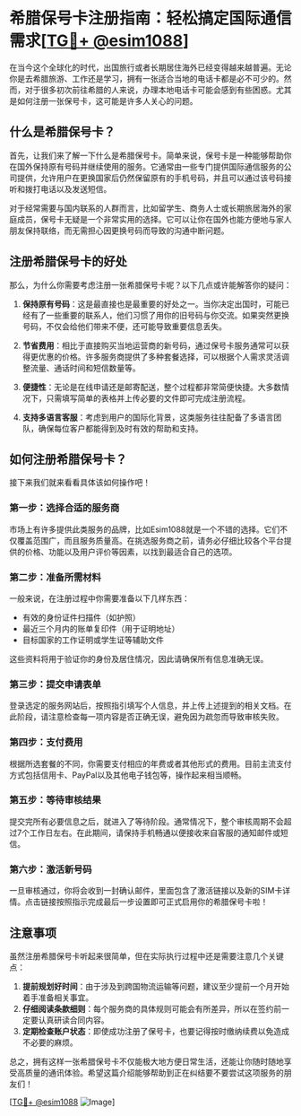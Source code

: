 # 希腊保号卡注册指南：轻松搞定国际通信需求[[TG💪+ @esim1088](https://t.me/s/esim1088)]

在当今这个全球化的时代，出国旅行或者长期居住海外已经变得越来越普遍。无论你是去希腊旅游、工作还是学习，拥有一张适合当地的电话卡都是必不可少的。然而，对于很多初次前往希腊的人来说，办理本地电话卡可能会感到有些困惑。尤其是如何注册一张保号卡，这可能是许多人关心的问题。

## 什么是希腊保号卡？

首先，让我们来了解一下什么是希腊保号卡。简单来说，保号卡是一种能够帮助你在国外保持原有号码并继续使用的服务。它通常由一些专门提供国际通信服务的公司提供，允许用户在更换国家后仍然保留原有的手机号码，并且可以通过该号码接听和拨打电话以及发送短信。

对于经常需要与国内联系的人群而言，比如留学生、商务人士或长期旅居海外的家庭成员，保号卡无疑是一个非常实用的选择。它可以让你在国外也能方便地与家人朋友保持联络，而无需担心因更换号码而导致的沟通中断问题。

## 注册希腊保号卡的好处

那么，为什么你需要考虑注册一张希腊保号卡呢？以下几点或许能解答你的疑问：

1. **保持原有号码**：这是最直接也是最重要的好处之一。当你决定出国时，可能已经有了一些重要的联系人，他们习惯了用你的旧号码与你交流。如果突然更换号码，不仅会给他们带来不便，还可能导致重要信息丢失。

2. **节省费用**：相比于直接购买当地运营商的新号码，通过保号卡服务通常可以获得更优惠的价格。许多服务商提供了多种套餐选择，可以根据个人需求灵活调整流量、通话时间和短信数量等。

3. **便捷性**：无论是在线申请还是邮寄配送，整个过程都非常简便快捷。大多数情况下，只需填写简单的表格并上传必要的文件即可完成注册流程。

4. **支持多语言客服**：考虑到用户的国际化背景，这类服务往往配备了多语言团队，确保每位客户都能得到及时有效的帮助和支持。

## 如何注册希腊保号卡？

接下来我们就来看看具体该如何操作吧！

### 第一步：选择合适的服务商

市场上有许多提供此类服务的品牌，比如Esim1088就是一个不错的选择。它们不仅覆盖范围广，而且服务质量高。在挑选服务商之前，请务必仔细比较各个平台提供的价格、功能以及用户评价等因素，以找到最适合自己的选项。

### 第二步：准备所需材料

一般来说，在注册过程中你需要准备以下几样东西：
- 有效的身份证件扫描件（如护照）
- 最近三个月内的账单复印件（用于证明地址）
- 目标国家的工作证明或学生证等辅助文件

这些资料将用于验证你的身份及居住情况，因此请确保所有信息准确无误。

### 第三步：提交申请表单

登录选定的服务网站后，按照指引填写个人信息，并上传上述提到的相关文档。在此阶段，请注意检查每一项内容是否正确无误，避免因为疏忽而导致审核失败。

### 第四步：支付费用

根据所选套餐的不同，你需要支付相应的年费或者其他形式的费用。目前主流支付方式包括信用卡、PayPal以及其他电子钱包等，操作起来相当顺畅。

### 第五步：等待审核结果

提交完所有必要信息之后，就进入了等待阶段。通常情况下，整个审核周期不会超过7个工作日左右。在此期间，请保持手机畅通以便接收来自客服的通知邮件或短信。

### 第六步：激活新号码

一旦审核通过，你将会收到一封确认邮件，里面包含了激活链接以及新的SIM卡详情。点击链接按照指示完成最后一步设置即可正式启用你的希腊保号卡啦！

## 注意事项

虽然注册希腊保号卡听起来很简单，但在实际执行过程中还是需要注意几个关键点：

1. **提前规划好时间**：由于涉及到跨国物流运输等问题，建议至少提前一个月开始着手准备相关事宜。
2. **仔细阅读条款细则**：每个服务商的具体规则可能会有所差异，所以在签约前一定要认真研读合同内容。
3. **定期检查账户状态**：即使成功注册了保号卡，也要记得按时缴纳续费以免造成不必要的麻烦。

总之，拥有这样一张希腊保号卡不仅能极大地方便日常生活，还能让你随时随地享受高质量的通讯体验。希望这篇介绍能够帮助到正在纠结要不要尝试这项服务的朋友们！

[[TG💪+ @esim1088](https://t.me/s/esim1088) ![Image](https://i.postimg.cc/4NQfJmqS/Snipaste-2025-05-13-00-14-12.png)]